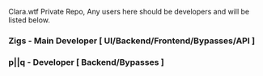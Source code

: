 Clara.wtf Private Repo, Any users here should be developers and will be listed below.
<br>
### Zigs - Main Developer [ UI/Backend/Frontend/Bypasses/API ]
### p||q - Developer [ Backend/Bypasses ]
